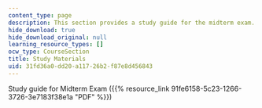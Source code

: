 ```yaml
---
content_type: page
description: This section provides a study guide for the midterm exam.
hide_download: true
hide_download_original: null
learning_resource_types: []
ocw_type: CourseSection
title: Study Materials
uid: 31fd36a0-dd20-a117-26b2-f87e8d456843
---
```


Study guide for Midterm Exam ({{% resource_link 91fe6158-5c23-1266-3726-3e7183f38e1a "PDF" %}})